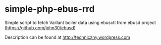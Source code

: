 # simple-php-ebus-rrd

Simple script to fetch Vaillant boiler data using ebusctl from ebusd project (https://github.com/john30/ebusd)

Description can be found at http://techniczny.wordpress.com
